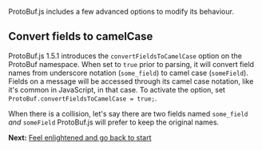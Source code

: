 ProtoBuf.js includes a few advanced options to modify its behaviour.

Convert fields to camelCase
---------------------------
ProtoBuf.js 1.5.1 introduces the `convertFieldsToCamelCase` option on the ProtoBuf namespace. When set to `true` prior to parsing, it will convert field names from underscore notation (`some_field`) to camel case (`someField`). Fields on a message will be accessed through its camel case notation, like it's common in JavaScript, in that case. To activate the option, set `ProtoBuf.convertFieldsToCamelCase = true;`.

When there is a collision, let's say there are two fields named `some_field` *and* `someField` ProtoBuf.js will prefer to keep the original names.

**Next:** [Feel enlightened and go back to start](https://github.com/dcodeIO/ProtoBuf.js/wiki)